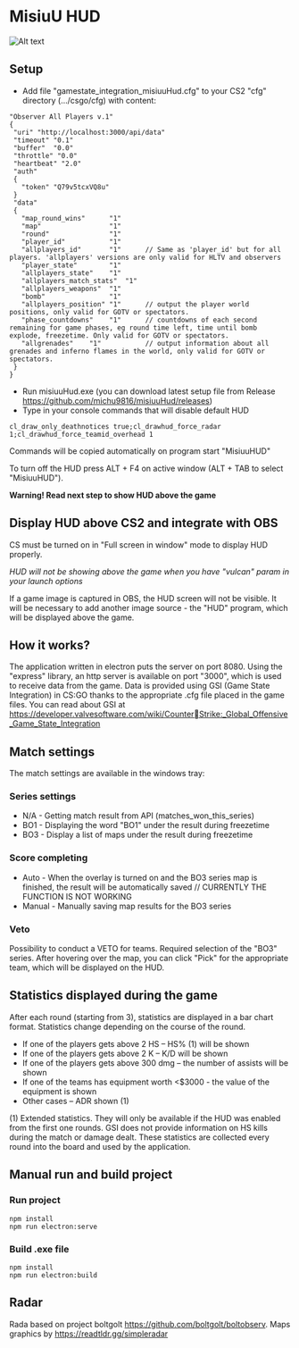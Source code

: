 # MisiuU HUD

![Alt text](/src/assets/git/screen1.png?raw=true 'Preview')

## Setup

- Add file "gamestate_integration_misiuuHud.cfg" to your CS2 "cfg" directory (.../csgo/cfg) with content:

```
"Observer All Players v.1"
{
 "uri" "http://localhost:3000/api/data"
 "timeout" "0.1"
 "buffer"  "0.0"
 "throttle" "0.0"
 "heartbeat" "2.0"
 "auth"
 {
   "token" "Q79v5tcxVQ8u"
 }
 "data"
 {
   "map_round_wins"      "1"
   "map"                 "1"
   "round"               "1"
   "player_id"           "1"
   "allplayers_id"       "1"      // Same as 'player_id' but for all players. 'allplayers' versions are only valid for HLTV and observers
   "player_state"        "1"
   "allplayers_state"    "1"
   "allplayers_match_stats"  "1"
   "allplayers_weapons"  "1"
   "bomb"                "1"
   "allplayers_position" "1"      // output the player world positions, only valid for GOTV or spectators.
   "phase_countdowns"    "1"      // countdowns of each second remaining for game phases, eg round time left, time until bomb explode, freezetime. Only valid for GOTV or spectators.
   "allgrenades"    "1"           // output information about all grenades and inferno flames in the world, only valid for GOTV or spectators.
 }
}
```

- Run misiuuHud.exe (you can download latest setup file from Release https://github.com/michu9816/misiuuHud/releases)
- Type in your console commands that will disable default HUD

```
cl_draw_only_deathnotices true;cl_drawhud_force_radar 1;cl_drawhud_force_teamid_overhead 1
```

Commands will be copied automatically on program start "MisiuuHUD"

To turn off the HUD press ALT + F4 on active window (ALT + TAB to select "MisiuuHUD").

**Warning! Read next step to show HUD above the game**

## Display HUD above CS2 and integrate with OBS

CS must be turned on in "Full screen in window" mode to display HUD properly.

_HUD will not be showing above the game when you have "vulcan" param in your launch options_

If a game image is captured in OBS, the HUD screen will not be visible. It will be necessary to add another image source - the "HUD" program, which will be displayed above the game.

## How it works?

The application written in electron puts the server on port 8080.
Using the "express" library, an http server is available on port "3000", which is used to receive data from the game. Data is provided using GSI (Game State Integration) in CS:GO thanks to the appropriate .cfg file placed in the game files.
You can read about GSI at https://developer.valvesoftware.com/wiki/CounterStrike:_Global_Offensive_Game_State_Integration

## Match settings

The match settings are available in the windows tray:

### Series settings

- N/A - Getting match result from API (matches_won_this_series)
- BO1 - Displaying the word "BO1" under the result during freezetime
- BO3 - Display a list of maps under the result during freezetime

### Score completing

- Auto - When the overlay is turned on and the BO3 series map is finished, the result will be automatically saved // CURRENTLY THE FUNCTION IS NOT WORKING
- Manual - Manually saving map results for the BO3 series

### Veto

Possibility to conduct a VETO for teams. Required selection of the "BO3" series. After hovering over the map, you can click "Pick" for the appropriate team, which will be displayed on the HUD.

## Statistics displayed during the game

After each round (starting from 3), statistics are displayed in a bar chart format.
Statistics change depending on the course of the round.

- If one of the players gets above 2 HS – HS% (1) will be shown
- If one of the players gets above 2 K – K/D will be shown
- If one of the players gets above 300 dmg – the number of assists will be shown
- If one of the teams has equipment worth <$3000 - the value of the equipment is shown
- Other cases – ADR shown (1)

(1) Extended statistics. They will only be available if the HUD was enabled from the first one rounds. GSI does not provide information on HS kills during the match or damage dealt. These statistics are collected every round into the board and used by the application.

## Manual run and build project

### Run project

```
npm install
npm run electron:serve
```

### Build .exe file

```
npm install
npm run electron:build
```

## Radar

Rada based on project boltgolt https://github.com/boltgolt/boltobserv. Maps graphics by https://readtldr.gg/simpleradar
